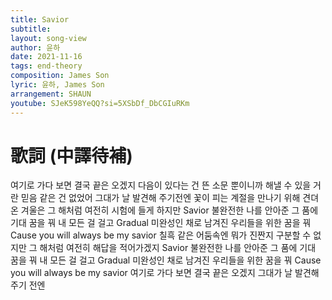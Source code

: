 ```yaml
---
title: Savior
subtitle:
layout: song-view
author: 윤하
date: 2021-11-16
tags: end-theory
composition: James Son
lyric: 윤하, James Son
arrangement: SHAUN
youtube: SJeK598YeQQ?si=5XSbDf_DbCGIuRKm
---
```


# 歌詞 (中譯待補)

여기로 가다 보면
결국 끝은 오겠지
다음이 있다는 건
뜬 소문 뿐이니까
해낼 수 있을 거란
믿음 같은 건 없었어
그대가 날 발견해 주기전엔
꽃이 피는 계절을 만나기 위해
견뎌온 겨울은
그 해처럼 여전히
시험에 들게 하지만
Savior
불완전한 나를 안아준
그 품에 기대 꿈을 꿔
내 모든 걸 걸고
Gradual
미완성인 채로 남겨진
우리들을 위한 꿈을 꿔
Cause you will always be my savior
칠흑 같은 어둠속엔
뭐가 진짠지 구분할 수 없지만
그 해처럼 여전히
해답을 적어가겠지
Savior
불완전한 나를 안아준
그 품에 기대 꿈을 꿔
내 모든 걸 걸고
Gradual
미완성인 채로 남겨진
우리들을 위한 꿈을 꿔
Cause you will always be my savior
여기로 가다 보면
결국 끝은 오겠지
그대가 날 발견해 주기 전엔
